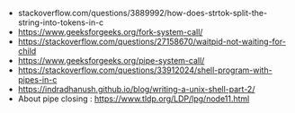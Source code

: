 - stackoverflow.com/questions/3889992/how-does-strtok-split-the-string-into-tokens-in-c
-  https://www.geeksforgeeks.org/fork-system-call/
- https://stackoverflow.com/questions/27158670/waitpid-not-waiting-for-child
- https://www.geeksforgeeks.org/pipe-system-call/
- https://stackoverflow.com/questions/33912024/shell-program-with-pipes-in-c
- https://indradhanush.github.io/blog/writing-a-unix-shell-part-2/
- About pipe closing : https://www.tldp.org/LDP/lpg/node11.html
